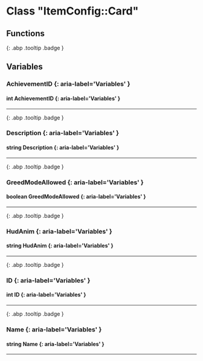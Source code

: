 # Class "ItemConfig::Card"
## Functions
[ ](#){: .abp .tooltip .badge }
## Variables
### AchievementID {: aria-label='Variables' }
#### int AchievementID  {: aria-label='Variables' }

___ 
[ ](#){: .abp .tooltip .badge }
### Description {: aria-label='Variables' }
#### string Description  {: aria-label='Variables' }

___ 
[ ](#){: .abp .tooltip .badge }
### GreedModeAllowed {: aria-label='Variables' }
#### boolean GreedModeAllowed  {: aria-label='Variables' }

___ 
[ ](#){: .abp .tooltip .badge }
### HudAnim {: aria-label='Variables' }
#### string HudAnim  {: aria-label='Variables' }

___ 
[ ](#){: .abp .tooltip .badge }
### ID {: aria-label='Variables' }
#### int ID  {: aria-label='Variables' }

___ 
[ ](#){: .abp .tooltip .badge }
### Name {: aria-label='Variables' }
#### string Name  {: aria-label='Variables' }

___ 
